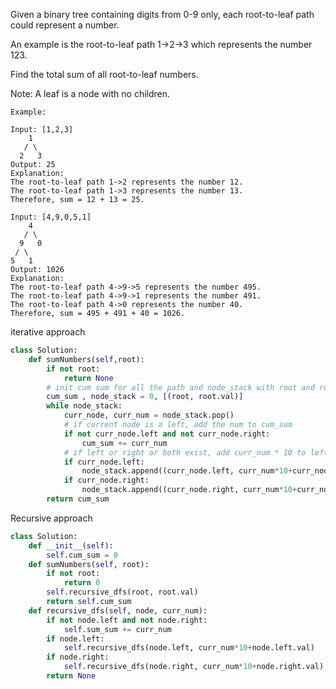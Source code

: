 Given a binary tree containing digits from 0-9 only, each root-to-leaf path could represent a number.

An example is the root-to-leaf path 1->2->3 which represents the number 123.

Find the total sum of all root-to-leaf numbers.

Note: A leaf is a node with no children.

```
Example:

Input: [1,2,3]
    1
   / \
  2   3
Output: 25
Explanation:
The root-to-leaf path 1->2 represents the number 12.
The root-to-leaf path 1->3 represents the number 13.
Therefore, sum = 12 + 13 = 25.

Input: [4,9,0,5,1]
    4
   / \
  9   0
 / \
5   1
Output: 1026
Explanation:
The root-to-leaf path 4->9->5 represents the number 495.
The root-to-leaf path 4->9->1 represents the number 491.
The root-to-leaf path 4->0 represents the number 40.
Therefore, sum = 495 + 491 + 40 = 1026.
```

iterative approach
```python
class Solution:
    def sumNumbers(self,root):
        if not root:
            return None
        # init cum sum for all the path and node_stack with root and root.val
        cum_sum , node_stack = 0, [(root, root.val)]
        while node_stack:
            curr_node, curr_num = node_stack.pop()
            # if current node is a left, add the num to cum_sum
            if not curr_node.left and not curr_node.right:
                cum_sum += curr_num
            # if left or right or both exist, add curr_num * 10 to left or right node
            if curr_node.left:
                node_stack.append((curr_node.left, curr_num*10+curr_node.left.val))
            if curr_node.right:
                node_stack.append((curr_node.right, curr_num*10+curr_node.right.val))
        return cum_sum
```

Recursive approach 
```python
class Solution:
    def __init__(self):
        self.cum_sum = 0 
    def sumNumbers(self, root):
        if not root:
            return 0 
        self.recursive_dfs(root, root.val)
        return self.cum_sum
    def recursive_dfs(self, node, curr_num): 
        if not node.left and not node.right: 
            self.sum_sum += curr_num
        if node.left:
            self.recursive_dfs(node.left, curr_num*10+node.left.val)
        if node.right:
            self.recursive_dfs(node.right, curr_num*10+node.right.val)
        return None

```